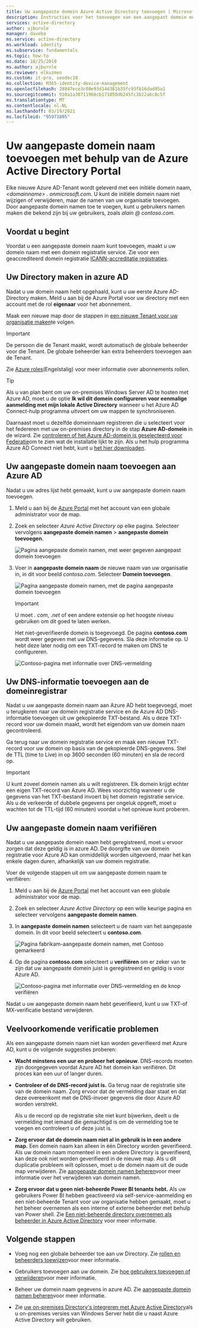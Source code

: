 ```yaml
---
title: Uw aangepaste domein Azure Active Directory toevoegen | Microsoft Docs
description: Instructies voor het toevoegen van een aangepast domein met behulp van Azure Active Directory.
services: active-directory
author: ajburnle
manager: daveba
ms.service: active-directory
ms.workload: identity
ms.subservice: fundamentals
ms.topic: how-to
ms.date: 10/25/2019
ms.author: ajburnle
ms.reviewer: elkuzmen
ms.custom: it-pro, seodec18
ms.collection: M365-identity-device-management
ms.openlocfilehash: 28847ece3c08e93d14d381b35fc93fb16dad95a1
ms.sourcegitcommit: 910a1a38711966cb171050db245fc3b22abc8c5f
ms.translationtype: MT
ms.contentlocale: nl-NL
ms.lasthandoff: 03/19/2021
ms.locfileid: "95973895"
---
```

# <a name="add-your-custom-domain-name-using-the-azure-active-directory-portal"></a>Uw aangepaste domein naam toevoegen met behulp van de Azure Active Directory Portal

Elke nieuwe Azure AD-Tenant wordt geleverd met een initiële domein naam, *\<domainname> . onmicrosoft.com*. U kunt de initiële domein naam niet wijzigen of verwijderen, maar de namen van uw organisatie toevoegen. Door aangepaste domein namen toe te voegen, kunt u gebruikers namen maken die bekend zijn bij uw gebruikers, zoals *alain \@ contoso.com*.

## <a name="before-you-begin"></a>Voordat u begint

Voordat u een aangepaste domein naam kunt toevoegen, maakt u uw domein naam met een domein registratie service. Zie voor een geaccrediteerd domein registratie [ICANN-accreditatie registraties](https://www.icann.org/registrar-reports/accredited-list.html).

## <a name="create-your-directory-in-azure-ad"></a>Uw Directory maken in azure AD

Nadat u uw domein naam hebt opgehaald, kunt u uw eerste Azure AD-Directory maken. Meld u aan bij de Azure Portal voor uw directory met een account met de rol **eigenaar** voor het abonnement.

Maak een nieuwe map door de stappen in [een nieuwe Tenant voor uw organisatie maken](active-directory-access-create-new-tenant.md#create-a-new-tenant-for-your-organization)te volgen.

>[!IMPORTANT]
>De persoon die de Tenant maakt, wordt automatisch de globale beheerder voor die Tenant. De globale beheerder kan extra beheerders toevoegen aan de Tenant.

Zie [Azure roles](../../role-based-access-control/rbac-and-directory-admin-roles.md#azure-roles)(Engelstalig) voor meer informatie over abonnements rollen.

>[!TIP]
> Als u van plan bent om uw on-premises Windows Server AD te hosten met Azure AD, moet u de optie **Ik wil dit domein configureren voor eenmalige aanmelding met mijn lokale Active Directory** wanneer u het Azure AD Connect-hulp programma uitvoert om uw mappen te synchroniseren.
>
> Daarnaast moet u dezelfde domeinnaam registreren die u selecteert voor het federeren met uw on-premises directory in de stap **Azure AD-domein** in de wizard. Zie [controleren of het Azure AD-domein is geselecteerd voor Federatie](../hybrid/how-to-connect-install-custom.md#verify-the-azure-ad-domain-selected-for-federation)om te zien wat de installatie lijkt te zijn. Als u het hulp programma Azure AD Connect niet hebt, kunt u [het hier downloaden](https://go.microsoft.com/fwlink/?LinkId=615771).

## <a name="add-your-custom-domain-name-to-azure-ad"></a>Uw aangepaste domein naam toevoegen aan Azure AD

Nadat u uw adres lijst hebt gemaakt, kunt u uw aangepaste domein naam toevoegen.

1. Meld u aan bij de [Azure Portal](https://portal.azure.com/) met het account van een globale administrator voor de map.

1. Zoek en selecteer *Azure Active Directory* op elke pagina. Selecteer vervolgens **aangepaste domein namen**  >  **aangepaste domein toevoegen**.

    ![Pagina aangepaste domein namen, met weer gegeven aangepast domein toevoegen](media/add-custom-domain/add-custom-domain.png)

1. Voer in **aangepaste domein naam** de nieuwe naam van uw organisatie in, in dit voor beeld *contoso.com*. Selecteer **Domein toevoegen**.

    ![Pagina aangepaste domein namen, met de pagina aangepaste domein toevoegen](media/add-custom-domain/add-custom-domain-blade.png)

    >[!IMPORTANT]
    >U moet *. com*, *.net* of een andere extensie op het hoogste niveau gebruiken om dit goed te laten werken.

    Het niet-geverifieerde domein is toegevoegd. De pagina **contoso.com** wordt weer gegeven met uw DNS-gegevens. Sla deze informatie op. U hebt deze later nodig om een TXT-record te maken om DNS te configureren.

    ![Contoso-pagina met informatie over DNS-vermelding](media/add-custom-domain/contoso-blade-with-dns-info.png)

## <a name="add-your-dns-information-to-the-domain-registrar"></a>Uw DNS-informatie toevoegen aan de domeinregistrar

Nadat u uw aangepaste domein naam aan Azure AD hebt toegevoegd, moet u terugkeren naar uw domein registratie service en de Azure AD DNS-informatie toevoegen uit uw gekopieerde TXT-bestand. Als u deze TXT-record voor uw domein maakt, wordt het eigendom van uw domein naam gecontroleerd.

Ga terug naar uw domein registratie service en maak een nieuwe TXT-record voor uw domein op basis van de gekopieerde DNS-gegevens. Stel de TTL (time to Live) in op 3600 seconden (60 minuten) en sla de record op.

>[!IMPORTANT]
>U kunt zoveel domein namen als u wilt registreren. Elk domein krijgt echter een eigen TXT-record van Azure AD. Wees voorzichtig wanneer u de gegevens van het TXT-bestand invoert bij het domein registratie service. Als u de verkeerde of dubbele gegevens per ongeluk opgeeft, moet u wachten tot de TTL-tijd (60 minuten) voordat u het opnieuw kunt proberen.

## <a name="verify-your-custom-domain-name"></a>Uw aangepaste domein naam verifiëren

Nadat u uw aangepaste domein naam hebt geregistreerd, moet u ervoor zorgen dat deze geldig is in azure AD. De doorgifte van uw domein registratie voor Azure AD kan onmiddellijk worden uitgevoerd, maar het kan enkele dagen duren, afhankelijk van uw domein registratie.

Voer de volgende stappen uit om uw aangepaste domein naam te verifiëren:

1. Meld u aan bij de [Azure Portal](https://portal.azure.com/) met het account van een globale administrator voor de map.

1. Zoek en selecteer *Azure Active Directory* op een wille keurige pagina en selecteer vervolgens **aangepaste domein namen**.

1. In **aangepaste domein namen** selecteert u de naam van het aangepaste domein. In dit voor beeld selecteert u **contoso.com**.

    ![Pagina fabrikam-aangepaste domein namen, met Contoso gemarkeerd](media/add-custom-domain/custom-blade-with-contoso-highlighted.png)

1. Op de pagina **contoso.com** selecteert u **verifiëren** om er zeker van te zijn dat uw aangepaste domein juist is geregistreerd en geldig is voor Azure AD.

    ![Contoso-pagina met informatie over DNS-vermelding en de knop verifiëren](media/add-custom-domain/contoso-blade-with-dns-info-verify.png)

Nadat u uw aangepaste domein naam hebt geverifieerd, kunt u uw TXT-of MX-verificatie bestand verwijderen.

## <a name="common-verification-issues"></a>Veelvoorkomende verificatie problemen

Als een aangepaste domein naam niet kan worden geverifieerd met Azure AD, kunt u de volgende suggesties proberen:

- **Wacht minstens een uur en probeer het opnieuw**. DNS-records moeten zijn doorgegeven voordat Azure AD het domein kan verifiëren. Dit proces kan een uur of langer duren.

- **Controleer of de DNS-record juist is.** Ga terug naar de registratie site van de domein naam. Zorg ervoor dat de vermelding daar staat en dat deze overeenkomt met de DNS-invoer gegevens die door Azure AD worden verstrekt.

  Als u de record op de registratie site niet kunt bijwerken, deelt u de vermelding met iemand die gemachtigd is om de vermelding toe te voegen en controleert u of deze juist is.

- **Zorg ervoor dat de domein naam niet al in gebruik is in een andere map.** Een domein naam kan alleen in één Directory worden geverifieerd. Als uw domein naam momenteel in een andere Directory is geverifieerd, kan deze ook niet worden geverifieerd in de nieuwe map. Als u dit duplicatie probleem wilt oplossen, moet u de domein naam uit de oude map verwijderen. Zie [aangepaste domein namen beheren](../enterprise-users/domains-manage.md)voor meer informatie over het verwijderen van domein namen.

- **Zorg ervoor dat u geen niet-beheerde Power BI tenants hebt.** Als uw gebruikers Power BI hebben geactiveerd via self-service-aanmelding en een niet-beheerde Tenant voor uw organisatie hebben gemaakt, moet u het beheer overnemen als een interne of externe beheerder met behulp van Power shell. Zie [Een niet-beheerde directory overnemen als beheerder in Azure Active Directory](../enterprise-users/domains-admin-takeover.md) voor meer informatie.

## <a name="next-steps"></a>Volgende stappen

- Voeg nog een globale beheerder toe aan uw Directory. Zie [rollen en beheerders toewijzen](active-directory-users-assign-role-azure-portal.md)voor meer informatie.

- Gebruikers toevoegen aan uw domein. Zie [hoe gebruikers toevoegen of verwijderen](add-users-azure-active-directory.md)voor meer informatie.

- Beheer uw domein naam gegevens in azure AD. Zie [aangepaste domein namen beheren](../enterprise-users/domains-manage.md)voor meer informatie.

- Zie [uw on-premises Directory's integreren met Azure Active Directory](../hybrid/whatis-hybrid-identity.md)als u on-premises versies van Windows Server hebt die u naast Azure Active Directory wilt gebruiken.